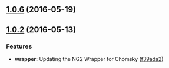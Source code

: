 <a name="1.0.6"></a>
## [1.0.6](https://github.com/bullhorn/chomsky-ng2/compare/v1.0.2...v1.0.6) (2016-05-19)



<a name="1.0.2"></a>
## [1.0.2](https://github.com/bullhorn/chomsky-ng2/compare/0.1.1...v1.0.2) (2016-05-13)


### Features

* **wrapper:** Updating the NG2 Wrapper for Chomsky ([f39ada2](https://github.com/bullhorn/chomsky-ng2/commit/f39ada2))



